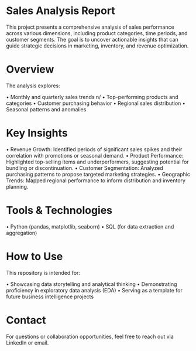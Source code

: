 # Sales Analysis Report

This project presents a comprehensive analysis of sales performance across various dimensions, including product categories, time periods, and customer segments. The goal is to uncover actionable insights that can guide strategic decisions in marketing, inventory, and revenue optimization.

#  Overview

The analysis explores:

•  Monthly and quarterly sales trends
n/
•  Top-performing products and categories
•  Customer purchasing behavior
•  Regional sales distribution
•  Seasonal patterns and anomalies


# Key Insights

•  Revenue Growth: Identified periods of significant sales spikes and their correlation with promotions or seasonal demand.
•  Product Performance: Highlighted top-selling items and underperformers, suggesting potential for bundling or discontinuation.
•  Customer Segmentation: Analyzed purchasing patterns to propose targeted marketing strategies.
•  Geographic Trends: Mapped regional performance to inform distribution and inventory planning.

# Tools & Technologies

•  Python (pandas, matplotlib, seaborn)
•  SQL (for data extraction and aggregation)


# How to Use

This repository is intended for:

•  Showcasing data storytelling and analytical thinking
•  Demonstrating proficiency in exploratory data analysis (EDA)
•  Serving as a template for future business intelligence projects

# Contact

For questions or collaboration opportunities, feel free to reach out via LinkedIn or email.
